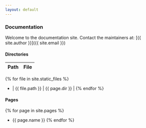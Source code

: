 ```yaml
---
layout: default
---
```


### Documentation

Welcome to the documentation site. Contact the maintainers at: [{{ site.author }}]({{ site.email }})

#### Directories

| Path | File |
|------|------|
{% for file in site.static_files %}
* | {{ file.path }} | {{ page.dir }} |
{% endfor %}

#### Pages

{% for page in site.pages %}
* {{ page.name }}
{% endfor %}
